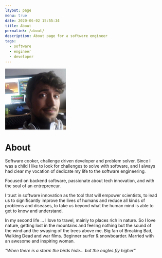 ```yaml
---
layout: page
menu: true
date: 2020-06-02 15:55:34
title: About
permalink: /about/
description: About page for a software engineer
tags:
  - software
  - engineer
  - developer
---
```

<img class="img-rounded" src="/assets/img/uploads/img_20170628_075923.jpg" alt="Juan Carlos Gonzalez" width="200">

# About

Software cooker, challenge driven developer and problem solver. Since I was a child I like to look for challenges to solve with software, and I always had clear my vocation of dedicate my life to the software engineering.

Focused on backend software, passionate about tech innovation, and with the soul of an entrepreneur.

I trust in software innovation as the tool that will empower scientists, to lead us to significantly improve the lives of humans and reduce all kinds of problems and diseases, to take us beyond what the human mind is able to get to know and understand.

In my second life ... I love to travel, mainly to places rich in nature. So I love nature, getting lost in the mountains and feeling nothing but the sound of the wind and the swaying of the trees above me. Big fan of Breaking Bad, Walking Dead and war films. Beginner surfer & snowboarder. Married with an awesome and inspiring woman.

*"When there is a storm the birds hide... but the eagles fly higher"*